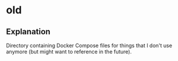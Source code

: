 # old

## Explanation

Directory containing Docker Compose files for things that I don't use anymore (but might want to reference in the future).
